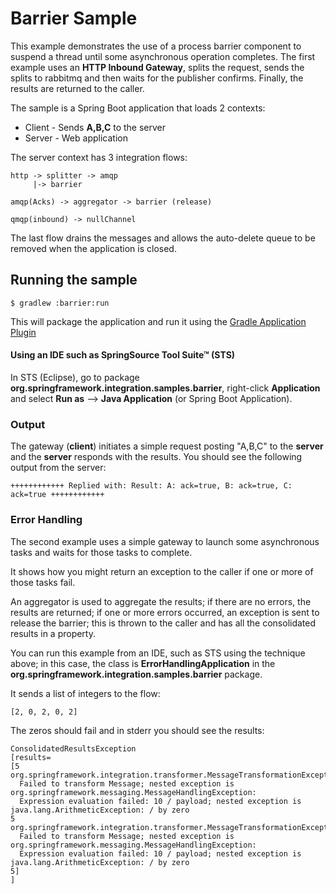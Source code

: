 Barrier Sample
==============

This example demonstrates the use of a process barrier component to suspend a thread until some asynchronous operation
completes. The first example uses an **HTTP Inbound Gateway**, splits the request, sends the splits to rabbitmq and then
waits for
the publisher confirms. Finally, the results are returned to the caller.

The sample is a Spring Boot application that loads 2 contexts:

* Client - Sends **A,B,C** to the server
* Server - Web application

The server context has 3 integration flows:

```
http -> splitter -> amqp
     |-> barrier

amqp(Acks) -> aggregator -> barrier (release)

qmqp(inbound) -> nullChannel
```

The last flow drains the messages and allows the auto-delete queue to be removed when the application is closed.

## Running the sample


    $ gradlew :barrier:run

This will package the application and run it using the [Gradle Application Plugin](http://www.gradle.org/docs/current/userguide/application_plugin.html)

#### Using an IDE such as SpringSource Tool Suite™ (STS)

In STS (Eclipse), go to package **org.springframework.integration.samples.barrier**, right-click **Application** and select **Run as** --> **Java Application** (or Spring Boot Application).

### Output

The gateway (**client**) initiates a simple request posting "A,B,C" to the **server** and the **server** responds with the results.
You should see the following output from the server:

    ++++++++++++ Replied with: Result: A: ack=true, B: ack=true, C: ack=true ++++++++++++

### Error Handling

The second example uses a simple gateway to launch some asynchronous tasks and waits for those tasks to complete.

It shows how you might return an exception to the caller if one or more of those tasks fail.

An aggregator is used to aggregate the results; if there are no errors, the results are returned; if one or more
errors occurred, an exception is sent to release the barrier; this is thrown to the caller and has all the consolidated
results in a property.

You can run this example from an IDE, such as STS using the technique above; in this case, the class is
**ErrorHandlingApplication** in the **org.springframework.integration.samples.barrier** package.

It sends a list of integers to the flow:

    [2, 0, 2, 0, 2]

The zeros should fail and in stderr you should see the results:

    ConsolidatedResultsException
    [results=
    [5
    org.springframework.integration.transformer.MessageTransformationException:
      Failed to transform Message; nested exception is org.springframework.messaging.MessageHandlingException:
      Expression evaluation failed: 10 / payload; nested exception is java.lang.ArithmeticException: / by zero
    5
    org.springframework.integration.transformer.MessageTransformationException:
      Failed to transform Message; nested exception is org.springframework.messaging.MessageHandlingException:
      Expression evaluation failed: 10 / payload; nested exception is java.lang.ArithmeticException: / by zero
    5]
    ]
